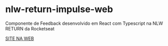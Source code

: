 # nlw-return-impulse-web
Componente de Feedback desenvolvido em React com Typescript na NLW RETURN  da Rocketseat

<a href="https://nlw-returne-impulse-web.vercel.app/" target="_blank">SITE NA WEB</a>






